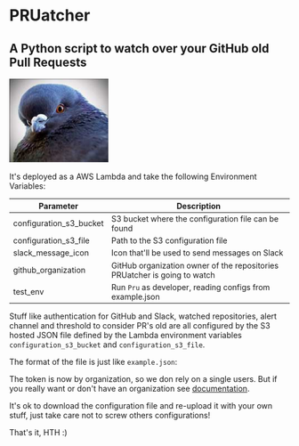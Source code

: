 # PRUatcher
## A Python script to watch over your GitHub old Pull Requests
![PRU](./images/pigeon-face-shock-150h.jpg "PRU")

It's deployed as a AWS Lambda and take the following Environment Variables:

Parameter | Description
---------- | -----------
configuration_s3_bucket | S3 bucket where the configuration file can be found
configuration_s3_file | Path to the S3 configuration file
slack_message_icon | Icon that'll be used to send messages on Slack
github_organization | GitHub organization owner of the repositories PRUatcher is going to watch
test_env | Run `Pru` as developer, reading configs from example.json

Stuff like authentication for GitHub and Slack, watched repositories, alert channel and threshold to consider PR's old are all configured by the S3 hosted JSON file defined by the Lambda environment variables `configuration_s3_bucket` and `configuration_s3_file`.

The format of the file is just like `example.json`:

The token is now by organization, so we don rely on a single users. But if you really want or don't have an organization see [documentation](https://github.com/settings/tokens).

It's ok to download the configuration file and re-upload it with your own stuff, just take care not to screw others configurations!

That's it, HTH :)
